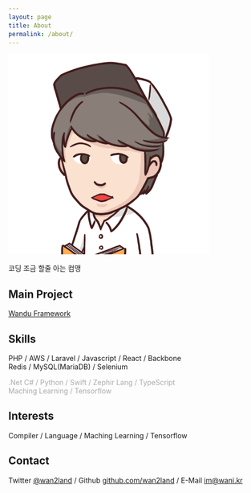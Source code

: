 ```yaml
---
layout: page
title: About
permalink: /about/
---
```


<div class="profile"><img src="/images/about.png" alt="" /></div>

<p class="center">코딩 조금 할줄 아는 컴맹</p>

## Main Project

<p class="center"><a href="http://wandu.github.io">Wandu Framework</a></p>

## Skills

<p class="center">PHP / AWS / Laravel / Javascript / React / Backbone<br />
    Redis / MySQL(MariaDB) / Selenium</p>

<p class="center" style="color: #aaa;">.Net C# / Python / Swift / Zephir Lang / TypeScript<br />
    Maching Learning / Tensorflow</p>

## Interests

<p class="center">Compiler / Language / Maching Learning / Tensorflow</p>


## Contact

<p class="center">
    Twitter <a href="http://twitter.com/wan2land">@wan2land</a>
    / Github <a href="https://github.com/wan2land">github.com/wan2land</a>
    / E-Mail <a href="mailto:im@wani.kr">im@wani.kr</a>
</p>